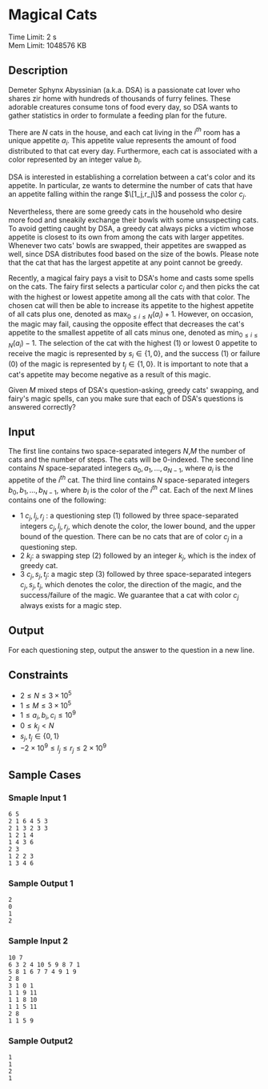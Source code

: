 # Magical Cats
Time Limit: 2 s<br>
Mem Limit: 1048576 KB

## Description
Demeter Sphynx Abyssinian (a.k.a. DSA) is a passionate cat lover who shares zir home with hundreds of thousands of furry felines. These adorable creatures consume tons of food every day, so DSA wants to gather statistics in order to formulate a feeding plan for the future.

There are $N$ cats in the house, and each cat living in the $i^{th}$ room has a unique appetite $a_i$. This appetite value represents the amount of food distributed to that cat every day. Furthermore, each cat is associated with a color represented by an integer value $b_i$.

DSA is interested in establishing a correlation between a cat's color and its appetite. In particular, ze wants to determine the number of cats that have an appetite falling within the range $\[1_j,r_j\]$ and possess the color $c_j$.

Nevertheless, there are some greedy cats in the household who desire more food and sneakily exchange their bowls with some unsuspecting cats. To avoid getting caught by DSA, a greedy cat always picks a victim whose appetite is closest to its own from among the cats with larger appetites. Whenever two cats' bowls are swapped, their appetites are swapped as well, since DSA distributes food based on the size of the bowls. Please note that the cat that has the largest appetite at any point cannot be greedy.

Recently, a magical fairy pays a visit to DSA's home and casts some spells on the cats. The fairy first selects a particular color $c_j$ and then picks the cat with the highest or lowest appetite among all the cats with that color. The chosen cat will then be able to increase its appetite to the highest appetite of all cats plus one, denoted as $\max_{0\leq i\leq N}(a_i)+1$. However, on occasion, the magic may fail, causing the opposite effect that decreases the cat's appetite to the smallest appetite of all cats minus one, denoted as $\min_{0\leq i\leq N}(a_i)-1$. The selection of the cat with the highest $(1)$ or lowest $0$ appetite to receive the magic is represented by $s_i\in \{1,0\}$, and the success $(1)$ or failure $(0)$ of the magic is represented by $t_j\in \{1,0\}$. It is important to note that a cat's appetite may become negative as a result of this magic.

Given $M$ mixed steps of DSA's question-asking, greedy cats' swapping, and fairy's magic spells, can you make sure that each of DSA's questions is answered correctly?

## Input
The first line contains two space-separated integers $N$,$M$ the number of cats and the number of steps. The cats will be $0$-indexed. The second line contains $N$ space-separated integers $a_0,a_1,...,a_{N-1}$, where $a_i$ is the appetite of the $i^{th}$ cat. The third line contains $N$ space-separated integers $b_0,b_1,...,b_{N-1}$, where $b_i$ is the color of the $i^{th}$ cat. Each of the next $M$ lines contains one of the following:

+ $1\ c_j,l_j,r_j$ : a questioning step (1) followed by three space-separated integers $c_j,l_j,r_j$, which denote the color, the lower bound, and the upper bound of the question. There can be no cats that are of color $c_j$ in a questioning step.
+ $2\ k_j$: a swapping step (2) followed by an integer $k_j$, which is the index of greedy cat.
+ $3\ c_j,s_j,t_j$: a magic step (3) followed by three space-separated integers $c_j,s_j,t_j$, which denotes the color, the direction of the magic, and the success/failure of the magic. We guarantee that a cat with color $c_j$ always exists for a magic step.

## Output
For each questioning step, output the answer to the question in a new line.

## Constraints
+ $2\leq N\leq 3\times 10^5$
+ $1\leq M\leq 3\times 10^5$
+ $1\leq a_i,b_i,c_i\leq 10^9$
+ $0\leq k_j < N$
+ $s_j,t_j\in \{0,1\}$
+ $-2\times 10^9\leq l_j\leq r_j\leq 2\times 10^9$

## Sample Cases
### Smaple Input 1
```
6 5
2 1 6 4 5 3
2 1 3 2 3 3
1 2 1 4
1 4 3 6
2 3
1 2 2 3
1 3 4 6
```
### Sample Output 1
```
2
0
1
2
```
### Sample Input 2
```
10 7
6 3 2 4 10 5 9 8 7 1
5 8 1 6 7 7 4 9 1 9
2 8
3 1 0 1
1 1 9 11
1 1 8 10
1 1 5 11
2 8
1 1 5 9
```
### Sample Output2
```
1
1
2
1
```

